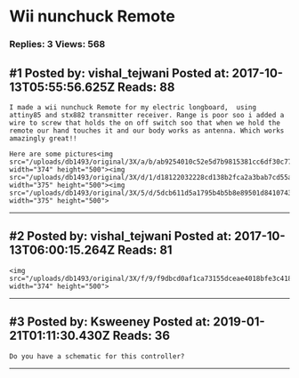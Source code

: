 # Wii nunchuck Remote

### Replies: 3 Views: 568

## \#1 Posted by: vishal_tejwani Posted at: 2017-10-13T05:55:56.625Z Reads: 88

```
I made a wii nunchuck Remote for my electric longboard,  using attiny85 and stx882 transmitter receiver. Range is poor soo i added a wire to screw that holds the on off switch soo that when we hold the remote our hand touches it and our body works as antenna. Which works amazingly great!!

Here are some pictures<img src="/uploads/db1493/original/3X/a/b/ab9254010c52e5d7b9815381cc6df30c770b1bde.jpg" width="374" height="500"><img src="/uploads/db1493/original/3X/d/1/d18122032228cd138b2fca2a3bab7cd55a4e872a.jpg" width="375" height="500"><img src="/uploads/db1493/original/3X/5/d/5dcb611d5a1795b4b5b8e89501d8410743914179.jpg" width="375" height="500">
```

---
## \#2 Posted by: vishal_tejwani Posted at: 2017-10-13T06:00:15.264Z Reads: 81

```
<img src="/uploads/db1493/original/3X/f/9/f9dbcd0af1ca73155dceae4018bfe3c4183a7aac.jpg" width="374" height="500">
```

---
## \#3 Posted by: Ksweeney Posted at: 2019-01-21T01:11:30.430Z Reads: 36

```
Do you have a schematic for this controller?
```

---
